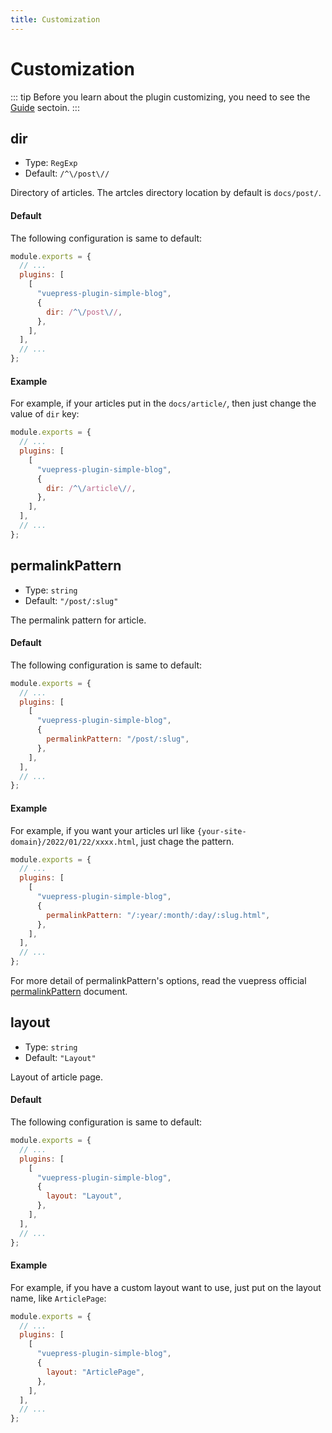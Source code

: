```yaml
---
title: Customization
---
```


# Customization

::: tip
Before you learn about the plugin customizing, you need to see the [Guide](/guide/) sectoin.
:::

## dir

- Type: `RegExp`
- Default: `/^\/post\//`

Directory of articles. The artcles directory location by default is `docs/post/`.

#### Default

The following configuration is same to default:

```js
module.exports = {
  // ...
  plugins: [
    [
      "vuepress-plugin-simple-blog",
      {
        dir: /^\/post\//,
      },
    ],
  ],
  // ...
};
```

#### Example

For example, if your articles put in the `docs/article/`, then just change the value of `dir` key:

```js
module.exports = {
  // ...
  plugins: [
    [
      "vuepress-plugin-simple-blog",
      {
        dir: /^\/article\//,
      },
    ],
  ],
  // ...
};
```

## permalinkPattern

- Type: `string`
- Default: `"/post/:slug"`

The permalink pattern for article.

#### Default

The following configuration is same to default:

```js
module.exports = {
  // ...
  plugins: [
    [
      "vuepress-plugin-simple-blog",
      {
        permalinkPattern: "/post/:slug",
      },
    ],
  ],
  // ...
};
```

#### Example

For example, if you want your articles url like `{your-site-domain}/2022/01/22/xxxx.html`, just chage the pattern.

```js
module.exports = {
  // ...
  plugins: [
    [
      "vuepress-plugin-simple-blog",
      {
        permalinkPattern: "/:year/:month/:day/:slug.html",
      },
    ],
  ],
  // ...
};
```

For more detail of permalinkPattern's options, read the vuepress official [permalinkPattern](https://v2.vuepress.vuejs.org/reference/frontmatter.html#permalinkpattern) document.

## layout

- Type: `string`
- Default: `"Layout"`

Layout of article page.

#### Default

The following configuration is same to default:

```js
module.exports = {
  // ...
  plugins: [
    [
      "vuepress-plugin-simple-blog",
      {
        layout: "Layout",
      },
    ],
  ],
  // ...
};
```

#### Example

For example, if you have a custom layout want to use, just put on the layout name, like `ArticlePage`:

```js
module.exports = {
  // ...
  plugins: [
    [
      "vuepress-plugin-simple-blog",
      {
        layout: "ArticlePage",
      },
    ],
  ],
  // ...
};
```
